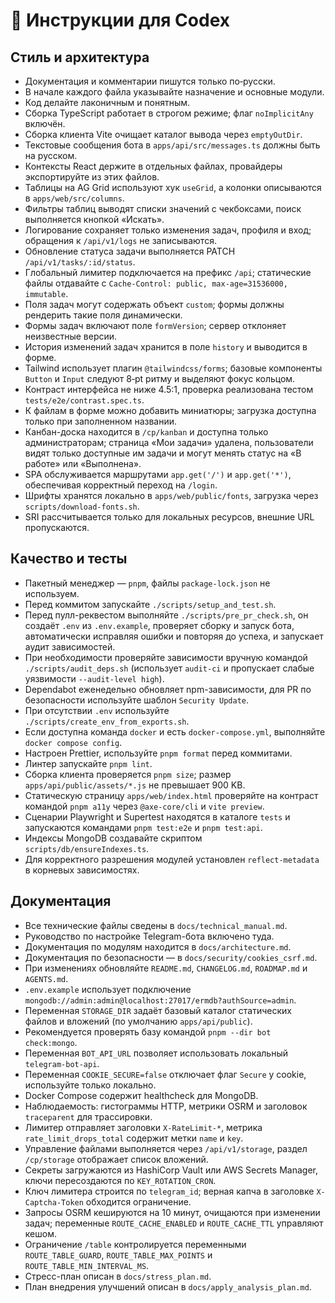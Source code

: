 <!-- Назначение файла: инструкции для разработчиков. -->

# 🧠 Инструкции для Codex

## Стиль и архитектура

- Документация и комментарии пишутся только по‑русски.
- В начале каждого файла указывайте назначение и основные модули.
- Код делайте лаконичным и понятным.
- Сборка TypeScript работает в строгом режиме; флаг `noImplicitAny` включён.
- Сборка клиента Vite очищает каталог вывода через `emptyOutDir`.
- Текстовые сообщения бота в `apps/api/src/messages.ts` должны быть на русском.
- Контексты React держите в отдельных файлах, провайдеры экспортируйте из этих файлов.
- Таблицы на AG Grid используют хук `useGrid`, а колонки описываются в `apps/web/src/columns`.
- Фильтры таблиц выводят списки значений с чекбоксами, поиск выполняется кнопкой «Искать».
- Логирование сохраняет только изменения задач, профиля и вход; обращения к `/api/v1/logs` не записываются.
- Обновление статуса задачи выполняется PATCH `/api/v1/tasks/:id/status`.
- Глобальный лимитер подключается на префикс `/api`; статические файлы отдавайте с `Cache-Control: public, max-age=31536000, immutable`.
- Поля задач могут содержать объект `custom`; формы должны рендерить такие поля динамически.
- Формы задач включают поле `formVersion`; сервер отклоняет неизвестные версии.
- История изменений задач хранится в поле `history` и выводится в форме.
- Tailwind использует плагин `@tailwindcss/forms`; базовые компоненты `Button` и `Input` следуют 8‑pt ритму и выделяют фокус кольцом.
- Контраст интерфейса не ниже 4.5:1, проверка реализована тестом `tests/e2e/contrast.spec.ts`.
- К файлам в форме можно добавить миниатюры; загрузка доступна только при заполненном названии.
- Канбан-доска находится в `/cp/kanban` и доступна только администраторам; страница «Мои задачи» удалена, пользователи видят только доступные им задачи и могут менять статус на «В работе» или «Выполнена».
- SPA обслуживается маршрутами `app.get('/')` и `app.get('*')`, обеспечивая корректный переход на `/login`.
- Шрифты хранятся локально в `apps/web/public/fonts`, загрузка через `scripts/download-fonts.sh`.
- SRI рассчитывается только для локальных ресурсов, внешние URL пропускаются.

## Качество и тесты

- Пакетный менеджер — `pnpm`, файлы `package-lock.json` не используем.
- Перед коммитом запускайте `./scripts/setup_and_test.sh`.
- Перед пулл-реквестом выполняйте `./scripts/pre_pr_check.sh`, он создаёт `.env` из `.env.example`, проверяет сборку и запуск бота, автоматически исправляя ошибки и повторяя до успеха, и запускает аудит зависимостей.
- При необходимости проверяйте зависимости вручную командой `./scripts/audit_deps.sh` (использует `audit-ci` и пропускает слабые уязвимости `--audit-level high`).
- Dependabot еженедельно обновляет npm-зависимости, для PR по безопасности используйте шаблон `Security Update`.
- При отсутствии `.env` используйте `./scripts/create_env_from_exports.sh`.
- Если доступна команда `docker` и есть `docker-compose.yml`, выполняйте `docker compose config`.
- Настроен Prettier, используйте `pnpm format` перед коммитами.
- Линтер запускайте `pnpm lint`.
- Сборка клиента проверяется `pnpm size`; размер `apps/api/public/assets/*.js` не превышает 900 KB.
- Статическую страницу `apps/web/index.html` проверяйте на контраст командой `pnpm a11y` через `@axe-core/cli` и `vite preview`.
- Сценарии Playwright и Supertest находятся в каталоге `tests` и запускаются командами `pnpm test:e2e` и `pnpm test:api`.
- Индексы MongoDB создавайте скриптом `scripts/db/ensureIndexes.ts`.
- Для корректного разрешения модулей установлен `reflect-metadata` в корневых зависимостях.

## Документация

- Все технические файлы сведены в `docs/technical_manual.md`.
- Руководство по настройке Telegram-бота включено туда.
- Документация по модулям находится в `docs/architecture.md`.
- Документация по безопасности — в `docs/security/cookies_csrf.md`.
- При изменениях обновляйте `README.md`, `CHANGELOG.md`, `ROADMAP.md` и `AGENTS.md`.
- `.env.example` использует подключение `mongodb://admin:admin@localhost:27017/ermdb?authSource=admin`.
- Переменная `STORAGE_DIR` задаёт базовый каталог статических файлов и вложений (по умолчанию `apps/api/public`).
- Рекомендуется проверять базу командой `pnpm --dir bot check:mongo`.
- Переменная `BOT_API_URL` позволяет использовать локальный `telegram-bot-api`.
- Переменная `COOKIE_SECURE=false` отключает флаг `Secure` у cookie, используйте только локально.
- Docker Compose содержит healthcheck для MongoDB.
- Наблюдаемость: гистограммы HTTP, метрики OSRM и заголовок `traceparent` для трассировки.
- Лимитер отправляет заголовки `X-RateLimit-*`, метрика `rate_limit_drops_total` содержит метки `name` и `key`.
- Управление файлами выполняется через `/api/v1/storage`, раздел `/cp/storage` отображает список вложений.
- Секреты загружаются из HashiCorp Vault или AWS Secrets Manager,
  ключи пересоздаются по `KEY_ROTATION_CRON`.
- Ключ лимитера строится по `telegram_id`; верная капча в заголовке `X-Captcha-Token` обходится ограничение.
- Запросы OSRM кешируются на 10 минут, очищаются при изменении задач;
  переменные `ROUTE_CACHE_ENABLED` и `ROUTE_CACHE_TTL` управляют кешом.
- Ограничение `/table` контролируется переменными `ROUTE_TABLE_GUARD`,
  `ROUTE_TABLE_MAX_POINTS` и `ROUTE_TABLE_MIN_INTERVAL_MS`.
- Стресс-план описан в `docs/stress_plan.md`.
- План внедрения улучшений описан в `docs/apply_analysis_plan.md`.
